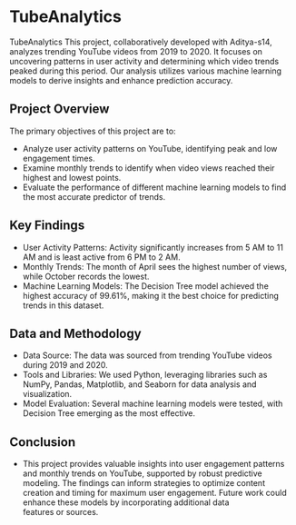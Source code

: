 # TubeAnalytics

TubeAnalytics
This project, collaboratively developed with Aditya-s14, analyzes trending YouTube videos from 2019 to 2020. It focuses on uncovering patterns in user activity and determining which video trends peaked during this period. Our analysis utilizes various machine learning models to derive insights and enhance prediction accuracy.

## Project Overview
The primary objectives of this project are to:

- Analyze user activity patterns on YouTube, identifying peak and low engagement times.
- Examine monthly trends to identify when video views reached their highest and lowest points.
- Evaluate the performance of different machine learning models to find the most accurate predictor of trends.

## Key Findings
- User Activity Patterns: Activity significantly increases from 5 AM to 11 AM and is least active from 6 PM to 2 AM.
- Monthly Trends: The month of April sees the highest number of views, while October records the lowest.
- Machine Learning Models: The Decision Tree model achieved the highest accuracy of 99.61%, making it the best choice for predicting trends in this dataset.

## Data and Methodology
- Data Source: The data was sourced from trending YouTube videos during 2019 and 2020.
- Tools and Libraries: We used Python, leveraging libraries such as NumPy, Pandas, Matplotlib, and Seaborn for data analysis and visualization.
- Model Evaluation: Several machine learning models were tested, with Decision Tree emerging as the most effective.
## Conclusion
- This project provides valuable insights into user engagement patterns and monthly trends on YouTube, supported by robust predictive modeling. The findings can inform strategies to optimize content creation and timing for maximum user engagement. Future work could enhance these models by incorporating additional data features or sources.
